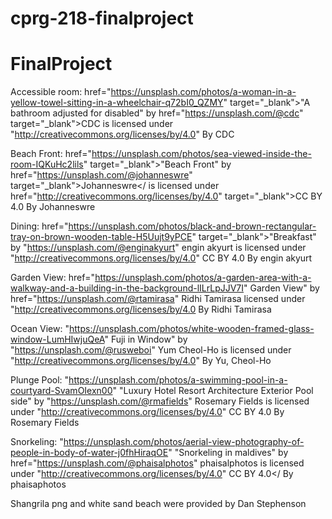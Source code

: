 # cprg-218-finalproject




# FinalProject


Accessible room: href="https://unsplash.com/photos/a-woman-in-a-yellow-towel-sitting-in-a-wheelchair-q72bI0_QZMY" target="_blank">"A bathroom adjusted for disabled" by  href="https://unsplash.com/@cdc" target="_blank">CDC is licensed under "http://creativecommons.org/licenses/by/4.0" By CDC
      


Beach Front: href="https://unsplash.com/photos/sea-viewed-inside-the-room-IQKuHc2lils" target="_blank">"Beach Front" by  href="https://unsplash.com/@johanneswre" target="_blank">Johanneswre</ is licensed under href="http://creativecommons.org/licenses/by/4.0" target="_blank">CC BY 4.0 By Johanneswre


Dining: href="https://unsplash.com/photos/black-and-brown-rectangular-tray-on-brown-wooden-table-H5Uujt9yPCE" target="_blank">"Breakfast"</a> by "https://unsplash.com/@enginakyurt" engin akyurt is licensed under "http://creativecommons.org/licenses/by/4.0" CC BY 4.0 By engin akyurt


Garden View: href="https://unsplash.com/photos/a-garden-area-with-a-walkway-and-a-building-in-the-background-lILrLpJJV7I" Garden View" by href="https://unsplash.com/@rtamirasa" Ridhi Tamirasa licensed under "http://creativecommons.org/licenses/by/4.0 By Ridhi Tamirasa


Ocean View: "https://unsplash.com/photos/white-wooden-framed-glass-window-LumHIwjuQeA" Fuji in Window" by "https://unsplash.com/@rusweboi" Yum Cheol-Ho is licensed under "http://creativecommons.org/licenses/by/4.0" By Yu, Cheol-Ho


Plunge Pool: "https://unsplash.com/photos/a-swimming-pool-in-a-courtyard-SvamOIexn00" "Luxury Hotel Resort Architecture Exterior Pool side" by "https://unsplash.com/@rmafields" Rosemary Fields is licensed under "http://creativecommons.org/licenses/by/4.0" CC BY 4.0 By Rosemary Fields


Snorkeling: "https://unsplash.com/photos/aerial-view-photography-of-people-in-body-of-water-j0fhHiraqOE" "Snorkeling in maldives" by href="https://unsplash.com/@phaisalphotos" phaisalphotos is licensed under "http://creativecommons.org/licenses/by/4.0" CC BY 4.0</ By phaisaphotos


Shangrila png and white sand beach were provided by Dan Stephenson

